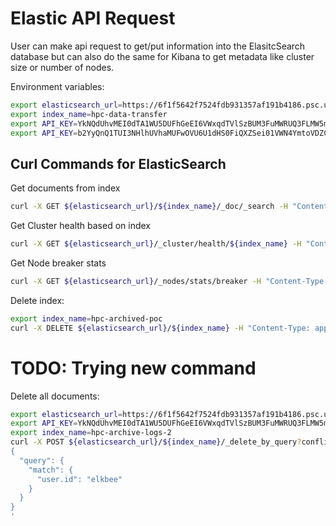 # Elastic API Request

User can make api request to get/put information into the ElasitcSearch database but can also do the same for Kibana to get metadata like cluster size or number of nodes.

Environment variables:
```bash
export elasticsearch_url=https://6f1f5642f7524fdb931357af191b4186.psc.us-central1.gcp.cloud.es.io:9243
export index_name=hpc-data-transfer
export API_KEY=YkNQdUhvMEI0dTA1WU5DUFhGeEI6VWxqdTVlSzBUM3FuMWRUQ3FLMW5mQQ==
export API_KEY=b2YyQnQ1TUI3NHlhUVhaMUFwOVU6U1dHS0FiQXZSei01VWN4YmtoVDZCdw==
```
## Curl Commands for ElasticSearch

Get documents from index
```bash
curl -X GET ${elasticsearch_url}/${index_name}/_doc/_search -H "Content-Type: application/json" -H "Authorization: ApiKey ${API_KEY}" 
```

Get Cluster health based on index

```bash
curl -X GET ${elasticsearch_url}/_cluster/health/${index_name} -H "Content-Type: application/json" -H "Authorization: ApiKey ${API_KEY}" 
```

Get Node breaker stats
```bash
curl -X GET ${elasticsearch_url}/_nodes/stats/breaker -H "Content-Type: application/json" -H "Authorization: ApiKey ${API_KEY}" 
```

Delete index:
```bash
export index_name=hpc-archived-poc
curl -X DELETE ${elasticsearch_url}/${index_name} -H "Content-Type: application/json" -H "Authorization: ApiKey ${API_KEY}" 
```

# TODO: Trying new command

Delete all documents:

```bash
export elasticsearch_url=https://6f1f5642f7524fdb931357af191b4186.psc.us-central1.gcp.cloud.es.io:9243
export API_KEY=YkNQdUhvMEI0dTA1WU5DUFhGeEI6VWxqdTVlSzBUM3FuMWRUQ3FLMW5mQQ==
export index_name=hpc-archive-logs-2
curl -X POST ${elasticsearch_url}/${index_name}/_delete_by_query?conflicts=proceed -H "Content-Type: application/json" -H "Authorization: ApiKey ${API_KEY}" -d'
{
  "query": {
    "match": {
      "user.id": "elkbee"
    }
  }
}
'
```




